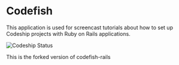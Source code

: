 Codefish
======================

This application is used for screencast tutorials about how to set up Codeship projects with Ruby on Rails applications.

![Codeship Status](https://www.codeship.io/projects/f134ea80-0cd3-0131-8052-366ad2a83d89/status)

This is the forked version of codefish-rails
